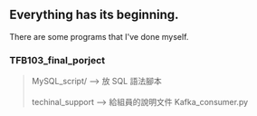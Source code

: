 ## Everything has its beginning.

There are some programs that I've done myself.

### TFB103_final_porject
> MySQL_script/        --> 放 SQL 語法腳本<br/>  
> techinal_support     --> 給組員的說明文件
> Kafka_consumer.py    
